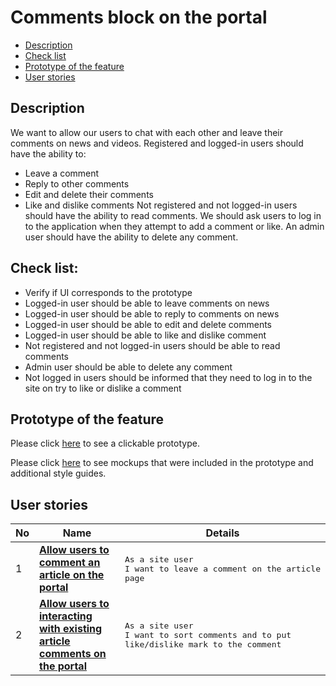 # Comments block on the portal

- [Description](#description)
- [Check list](#check-list)
- [Prototype of the feature](#prototype-of-the-feature)
- [User stories](#user-stories)

## Description

We want to allow our users to chat with each other and leave their comments on news and videos. Registered and logged-in users should have the ability to:
  - Leave a comment
  - Reply to other comments
  - Edit and delete their comments
  - Like and dislike comments
Not registered and not logged-in users should have the ability to read comments. We should ask users to log in to the application when they attempt to add a comment or like.
An admin user should have the ability to delete any comment.

## Check list:

- Verify if UI corresponds to the prototype
- Logged-in user should be able to leave comments on news
- Logged-in user should be able to reply to comments on news
- Logged-in user should be able to edit and delete comments
- Logged-in user should be able to like and dislike comment
- Not registered and not logged-in users should be able to read comments
- Admin user should be able to delete any comment
- Not logged in users should be informed that they need to log in to the site on try to like or dislike a comment

## Prototype of the feature

Please click [here](https://www.figma.com/proto/hrAekXmuhUGxfBMzxjyRFz/Comments-block-on-the-portal?node-id=6306%3A3340&viewport=418%2C293%2C0.05886208266019821&scaling=min-zoom) to see a clickable prototype.

Please click [here](https://www.figma.com/file/hrAekXmuhUGxfBMzxjyRFz/Comments-block-on-the-portal?node-id=0%3A1) to see mockups that were included in the prototype and additional style guides.

## User stories

No           |      Name     |   Details
------------ | ------------- | -------------
1 |[**Allow users to comment an article on the portal**](/products/sport_news_portal/web_application_features/comments/user_stories/comment_an_article)|<pre>As a site user <br>I want to leave a comment on the article page</pre>
2 |[**Allow users to interacting with existing article comments on the portal**](/products/sport_news_portal/web_application_features/comments/user_stories/interacting_with_existing_article_comments)|<pre>As a site user<br>I want to sort comments and to put like/dislike mark to the comment</pre>

